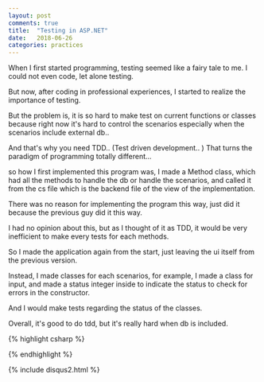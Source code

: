 ```yaml
---
layout: post
comments: true
title:  "Testing in ASP.NET"
date:   2018-06-26
categories: practices
---
```


When I first started programming, testing seemed like a fairy tale to me.
I could not even code, let alone testing. 

But now, after coding in professional experiences,  I started to realize the importance 
of testing.

But the problem is, it is so hard to make test on current functions or classes
because right now it's hard to control the scenarios especially when the scenarios include external db.. 

And that's why you need TDD.. (Test driven development.. ) 
That turns the paradigm of programming totally different... 

so how I first implemented this program was, 
I made a Method class, which had all the methods to handle the db or handle the scenarios,
and called it from the cs file which is the backend file of the view of the implementation.

There was no reason for implementing the program this way,
just did it because the previous guy did it this way.

I had no opinion about this, 
but as I thought of it as TDD, 
it would be very inefficient to make every tests 
for each methods.

So I made the application again from the start,
just leaving the ui itself from the previous version.

Instead, I made classes for each scenarios,
for example, I made a class for input, and made a status integer inside to 
indicate the status to check for errors in the constructor.

And I would make tests regarding the status
of the classes.

Overall, 
it's good to do tdd, but it's really hard when db is included.


{% highlight csharp %}

{% endhighlight %}


{% include disqus2.html %}
